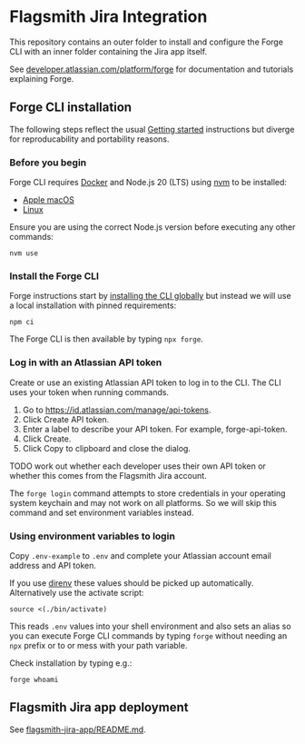 # Flagsmith Jira Integration

This repository contains an outer folder to install and configure the Forge CLI with an inner folder containing the Jira app itself.

See [developer.atlassian.com/platform/forge](https://developer.atlassian.com/platform/forge) for documentation and tutorials explaining Forge.

## Forge CLI installation

The following steps reflect the usual [Getting started](https://developer.atlassian.com/platform/forge/getting-started/) instructions but diverge for reproducability and portability reasons.

### Before you begin

Forge CLI requires [Docker](https://docs.docker.com/get-docker/) and Node.js 20 (LTS) using [nvm](https://github.com/nvm-sh/nvm#installing-and-updating) to be installed:

- [Apple macOS](https://developer.atlassian.com/platform/forge/installing-forge-on-macos)
- [Linux](https://developer.atlassian.com/platform/forge/installing-forge-on-linux)

Ensure you are using the correct Node.js version before executing any other commands:

    nvm use

### Install the Forge CLI

Forge instructions start by [installing the CLI globally](https://developer.atlassian.com/platform/forge/getting-started/#install-the-forge-cli) but instead we will use a local installation with pinned requirements:

    npm ci

The Forge CLI is then available by typing `npx forge`.

### Log in with an Atlassian API token

Create or use an existing Atlassian API token to log in to the CLI. The CLI uses your token when running commands.

1. Go to <https://id.atlassian.com/manage/api-tokens>.
1. Click Create API token.
1. Enter a label to describe your API token. For example, forge-api-token.
1. Click Create.
1. Click Copy to clipboard and close the dialog.

TODO work out whether each developer uses their own API token or whether this comes from the Flagsmith Jira account.

The `forge login` command attempts to store credentials in your operating system keychain and may not work on all platforms. So we will skip this command and set environment variables instead.

### Using environment variables to login

Copy `.env-example` to `.env` and complete your Atlassian account email address and API token.

If you use [direnv](https://direnv.net/) these values should be picked up automatically. Alternatively use the activate script:

    source <(./bin/activate)

This reads `.env` values into your shell environment and also sets an alias so you can execute Forge CLI commands by typing `forge` without needing an `npx` prefix or to or mess with your path variable.

Check installation by typing e.g.:

    forge whoami

## Flagsmith Jira app deployment

See [flagsmith-jira-app/README.md](flagsmith-jira-app/README.md).
